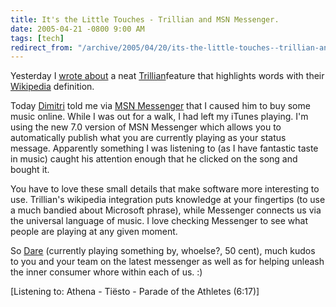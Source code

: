 ```yaml
---
title: It's the Little Touches - Trillian and MSN Messenger.
date: 2005-04-21 -0800 9:00 AM
tags: [tech]
redirect_from: "/archive/2005/04/20/its-the-little-touches--trillian-and-msn-messenger.aspx/"
---
```


Yesterday I [wrote
about](https://haacked.com/archive/2005/04/21/2764.aspx) a neat
[Trillian](http://www.ceruleanstudios.com/)feature that highlights words
with their [Wikipedia](http://www.wikipedia.org/) definition.

Today [Dimitri](http://glazkov.com/blog/) told me via [MSN
Messenger](http://messenger.msn.com/) that I caused him to buy some
music online. While I was out for a walk, I had left my iTunes playing.
I'm using the new 7.0 version of MSN Messenger which allows you to
automatically publish what you are currently playing as your status
message. Apparently something I was listening to (as I have fantastic
taste in music) caught his attention enough that he clicked on the song
and bought it.

You have to love these small details that make software more interesting
to use. Trillian's wikipedia integration puts knowledge at your
fingertips (to use a much bandied about Microsoft phrase), while
Messenger connects us via the universal language of music. I love
checking Messenger to see what people are playing at any given moment.

So [Dare](http://www.25hoursaday.com/weblog/) (currently playing
something by, whoelse?, 50 cent), much kudos to you and your team on the
latest messenger as well as for helping unleash the inner consumer whore
within each of us. :)

[Listening to: Athena - Tiësto - Parade of the Athletes (6:17)]

